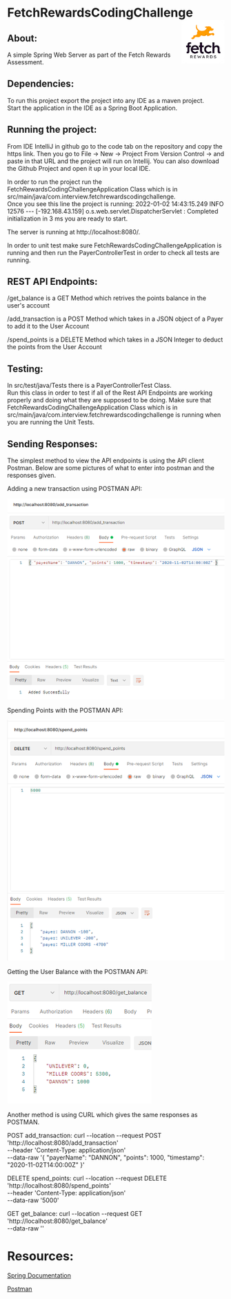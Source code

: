 # FetchRewardsCodingChallenge <img align="right" width="100" height="100" src="images/FetchRewards.PNG">

## About:

A simple Spring Web Server as part of the Fetch Rewards Assessment.

## Dependencies:

To run this project export the project into any IDE as a maven project.  
Start the application in the IDE as a Spring Boot Application.

## Running the project:

From IDE IntelliJ in github go to the code tab on the repository and copy the https link.
Then you go to File -> New -> Project From Version Control -> and paste in that URL and the project will run on Intellij.
You can also download the Github Project and open it up in your local IDE.

In order to run the project run the FetchRewardsCodingChallengeApplication Class which is in src/main/java/com.interview.fetchrewardscodingchallenge.  
Once you see this line the project is running:
2022-01-02 14:43:15.249  INFO 12576 --- [-192.168.43.159] o.s.web.servlet.DispatcherServlet        : Completed initialization in 3 ms you are ready to start.

The server is running at http://localhost:8080/.

In order to unit test make sure FetchRewardsCodingChallengeApplication is running and then run the PayerControllerTest in order to check all tests are running.

## REST API Endpoints:

/get_balance is a GET Method which retrives the points balance in the user's account

/add_transaction is a POST Method which takes in a JSON object of a Payer to add it to the User Account

/spend_points is a DELETE Method which takes in a JSON Integer to deduct the points from the User Account

## Testing:
In src/test/java/Tests there is a PayerControllerTest Class.  
Run this class in order to test if all of the Rest API Endpoints are working properly and doing what they are
supposed to be doing.
Make sure that FetchRewardsCodingChallengeApplication Class which is in src/main/java/com.interview.fetchrewardscodingchallenge is running when you are running the Unit Tests.

## Sending Responses:
The simplest method to view the API endpoints is using the API client Postman.  Below are some pictures of what to enter into postman and the responses given.

Adding a new transaction using POSTMAN API:

![Screenshot](images/Add_Transaction_POSTMAN.PNG)

Spending Points with the POSTMAN API:

![Screenshot](images/Spend_Points_POSTMAN.PNG)

Getting the User Balance with the POSTMAN API:

![Screenshot](images/Get_Balance_POSTMAN.PNG)


Another method is using CURL which gives the same responses as POSTMAN.


POST add_transaction:
curl --location --request POST 'http://localhost:8080/add_transaction' \
--header 'Content-Type: application/json' \
--data-raw '{ "payerName": "DANNON", "points": 1000, "timestamp": "2020-11-02T14:00:00Z" }'


DELETE spend_points:
curl --location --request DELETE 'http://localhost:8080/spend_points' \
--header 'Content-Type: application/json' \
--data-raw '5000'


GET get_balance:
curl --location --request GET 'http://localhost:8080/get_balance' \
--data-raw ''

# Resources:

[Spring Documentation](https://spring.io/projects/spring-boot)

[Postman](https://www.postman.com/)
